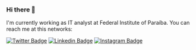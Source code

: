 ### Hi there 👋

I'm currently working as IT analyst at Federal Institute of Paraíba. You can reach me at this networks:

[![Twitter Badge](https://img.shields.io/badge/-Twitter-1ca0f1?style=flat-square&labelColor=1ca0f1&logo=twitter&logoColor=white&link=https://twitter.com/davimagal)](https://twitter.com/davimagal)
[![Linkedin Badge](https://img.shields.io/badge/-LinkedIn-blue?style=flat-square&logo=Linkedin&logoColor=white&link=https://www.linkedin.com/in/davialvesmagalhaes/)](https://www.linkedin.com/in/davialvesmagalhaes/)
[![Instagram Badge](https://img.shields.io/badge/-Instagram-5d2e98?style=flat-square&labelColor=5d2e98&logo=Instagram&logoColor=white&link=https://instagram.com/davialvesmagalhaes)](https://www.instagram.com/davialvesmagalhaes/)

